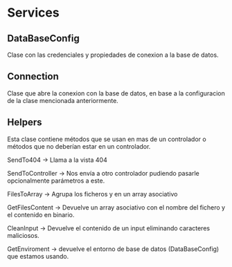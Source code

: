 # Services

## DataBaseConfig

Clase con las credenciales y propiedades de conexion a la base de datos.

## Connection

Clase que abre la conexion con la base de datos, en base a la configuracion de la clase mencionada anteriormente.

## Helpers

Esta clase contiene métodos que se usan en mas de un controlador o métodos que no deberían estar en un controlador.

SendTo404 → Llama a la vista 404

SendToController → Nos envía a otro controlador pudiendo pasarle opcionalmente parámetros a este.

FilesToArray → Agrupa los ficheros y en un array asociativo

GetFilesContent → Devuelve un array asociativo con el nombre del fichero y el contenido en binario.

CleanInput → Devuelve el contenido de un input eliminando caracteres maliciosos.

GetEnviroment → devuelve el entorno de base de datos (DataBaseConfig) que estamos usando.